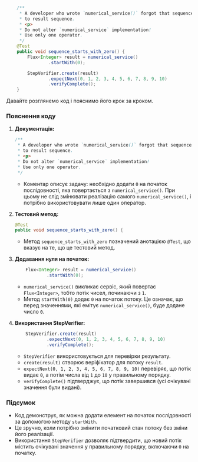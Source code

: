 ```java
    /**
     * A developer who wrote `numerical_service()` forgot that sequence should start with zero, so you must prepend zero
     * to result sequence.
     * <p>
     * Do not alter `numerical_service` implementation!
     * Use only one operator.
     */
    @Test
    public void sequence_starts_with_zero() {
        Flux<Integer> result = numerical_service()
                .startWith(0);

        StepVerifier.create(result)
                .expectNext(0, 1, 2, 3, 4, 5, 6, 7, 8, 9, 10)
                .verifyComplete();
    }
```
Давайте розглянемо код і пояснимо його крок за кроком.

### Пояснення коду

1. **Документація:**
   ```java
   /**
    * A developer who wrote `numerical_service()` forgot that sequence should start with zero, so you must prepend zero
    * to result sequence.
    * <p>
    * Do not alter `numerical_service` implementation!
    * Use only one operator.
    */
   ```
    - Коментар описує задачу: необхідно додати `0` на початок послідовності, яка повертається з `numerical_service()`. При цьому не слід змінювати реалізацію самого `numerical_service()`, і потрібно використовувати лише один оператор.

2. **Тестовий метод:**
   ```java
   @Test
   public void sequence_starts_with_zero() {
   ```
    - Метод `sequence_starts_with_zero` позначений анотацією `@Test`, що вказує на те, що це тестовий метод.

3. **Додавання нуля на початок:**
   ```java
       Flux<Integer> result = numerical_service()
               .startWith(0);
   ```
    - `numerical_service()` викликає сервіс, який повертає `Flux<Integer>`, тобто потік чисел, починаючи з `1`.
    - Метод `startWith(0)` додає `0` на початок потоку. Це означає, що перед значеннями, які емітує `numerical_service()`, буде додане число `0`.

4. **Використання StepVerifier:**
   ```java
       StepVerifier.create(result)
               .expectNext(0, 1, 2, 3, 4, 5, 6, 7, 8, 9, 10)
               .verifyComplete();
   ```
    - `StepVerifier` використовується для перевірки результату.
    - `create(result)` створює веріфікатор для потоку `result`.
    - `expectNext(0, 1, 2, 3, 4, 5, 6, 7, 8, 9, 10)` перевіряє, що потік видає `0`, а потім числа від `1` до `10` у правильному порядку.
    - `verifyComplete()` підтверджує, що потік завершився (усі очікувані значення були видані).

### Підсумок

- Код демонструє, як можна додати елемент на початок послідовності за допомогою методу `startWith`.
- Це зручно, коли потрібно змінити початковий стан потоку без зміни його реалізації.
- Використання `StepVerifier` дозволяє підтвердити, що новий потік містить очікувані значення у правильному порядку, включаючи `0` на початку.